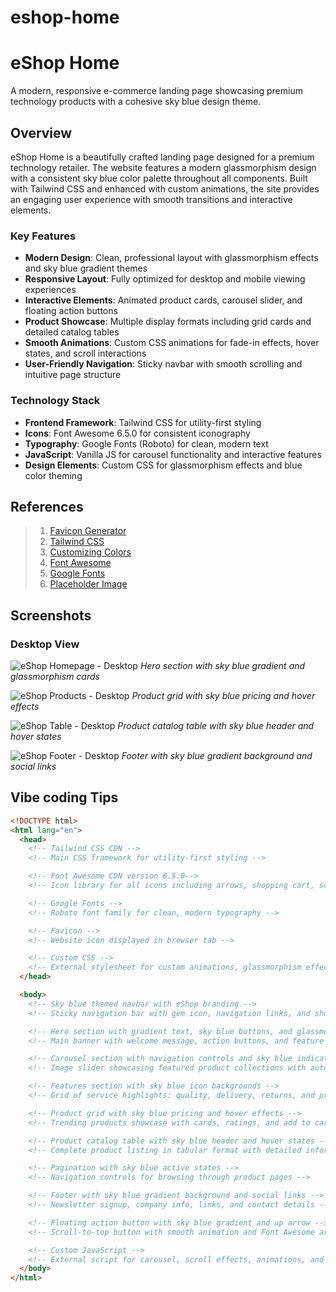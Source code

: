 # eshop-home
# eShop Home

A modern, responsive e-commerce landing page showcasing premium technology products with a cohesive sky blue design theme.

## Overview

eShop Home is a beautifully crafted landing page designed for a premium technology retailer. The website features a modern glassmorphism design with a consistent sky blue color palette throughout all components. Built with Tailwind CSS and enhanced with custom animations, the site provides an engaging user experience with smooth transitions and interactive elements.

### Key Features

- **Modern Design**: Clean, professional layout with glassmorphism effects and sky blue gradient themes
- **Responsive Layout**: Fully optimized for desktop and mobile viewing experiences
- **Interactive Elements**: Animated product cards, carousel slider, and floating action buttons
- **Product Showcase**: Multiple display formats including grid cards and detailed catalog tables
- **Smooth Animations**: Custom CSS animations for fade-in effects, hover states, and scroll interactions
- **User-Friendly Navigation**: Sticky navbar with smooth scrolling and intuitive page structure

### Technology Stack

- **Frontend Framework**: Tailwind CSS for utility-first styling
- **Icons**: Font Awesome 6.5.0 for consistent iconography
- **Typography**: Google Fonts (Roboto) for clean, modern text
- **JavaScript**: Vanilla JS for carousel functionality and interactive features
- **Design Elements**: Custom CSS for glassmorphism effects and blue color theming

## References

> 1. [Favicon Generator](https://favicon.io/)
> 1. [Tailwind CSS](https://cdn.tailwindcss.com)
> 1. [Customizing Colors](https://v3.tailwindcss.com/docs/customizing-colors)
> 1. [Font Awesome](https://cdnjs.cloudflare.com/ajax/libs/font-awesome/6.5.0/css/all.min.css)
> 1. [Google Fonts](https://fonts.googleapis.com/css2?family=Roboto:wght@400;500;700&display=swap)
> 1. [Placeholder Image](https://placehold.co/1200x500/8B5CF6/FFFFFF?text=Premium+Gaming+Setup)

## Screenshots

### Desktop View

![eShop Homepage - Desktop](./docs/images/desktop-hero.PNG)
_Hero section with sky blue gradient and glassmorphism cards_

![eShop Products - Desktop](./docs/images/desktop-products.PNG)
_Product grid with sky blue pricing and hover effects_

![eShop Table - Desktop](./docs/images/desktop-table.PNG)
_Product catalog table with sky blue header and hover states_

![eShop Footer - Desktop](./docs/images/desktop-footer.PNG)
_Footer with sky blue gradient background and social links_

## Vibe coding Tips

```html
<!DOCTYPE html>
<html lang="en">
  <head>
    <!-- Tailwind CSS CDN -->
    <!-- Main CSS framework for utility-first styling -->

    <!-- Font Awesome CDN version 6.5.0-->
    <!-- Icon library for all icons including arrows, shopping cart, social media etc -->

    <!-- Google Fonts -->
    <!-- Roboto font family for clean, modern typography -->

    <!-- Favicon -->
    <!-- Website icon displayed in browser tab -->

    <!-- Custom CSS -->
    <!-- External stylesheet for custom animations, glassmorphism effects, and blue theme -->
  </head>

  <body>
    <!-- Sky blue themed navbar with eShop branding -->
    <!-- Sticky navigation bar with gem icon, navigation links, and shopping cart badge -->

    <!-- Hero section with gradient text, sky blue buttons, and glassmorphism cards -->
    <!-- Main banner with welcome message, action buttons, and feature highlights -->

    <!-- Carousel section with navigation controls and sky blue indicators -->
    <!-- Image slider showcasing featured product collections with auto-play -->

    <!-- Features section with sky blue icon backgrounds -->
    <!-- Grid of service highlights: quality, delivery, returns, and pricing -->

    <!-- Product grid with sky blue pricing and hover effects -->
    <!-- Trending products showcase with cards, ratings, and add to cart buttons -->

    <!-- Product catalog table with sky blue header and hover states -->
    <!-- Complete product listing in tabular format with detailed information -->

    <!-- Pagination with sky blue active states -->
    <!-- Navigation controls for browsing through product pages -->

    <!-- Footer with sky blue gradient background and social links -->
    <!-- Newsletter signup, company info, links, and contact details -->

    <!-- Floating action button with sky blue gradient and up arrow -->
    <!-- Scroll-to-top button with smooth animation and Font Awesome arrow icon -->

    <!-- Custom JavaScript -->
    <!-- External script for carousel, scroll effects, animations, and interactions -->
  </body>
</html>
```
